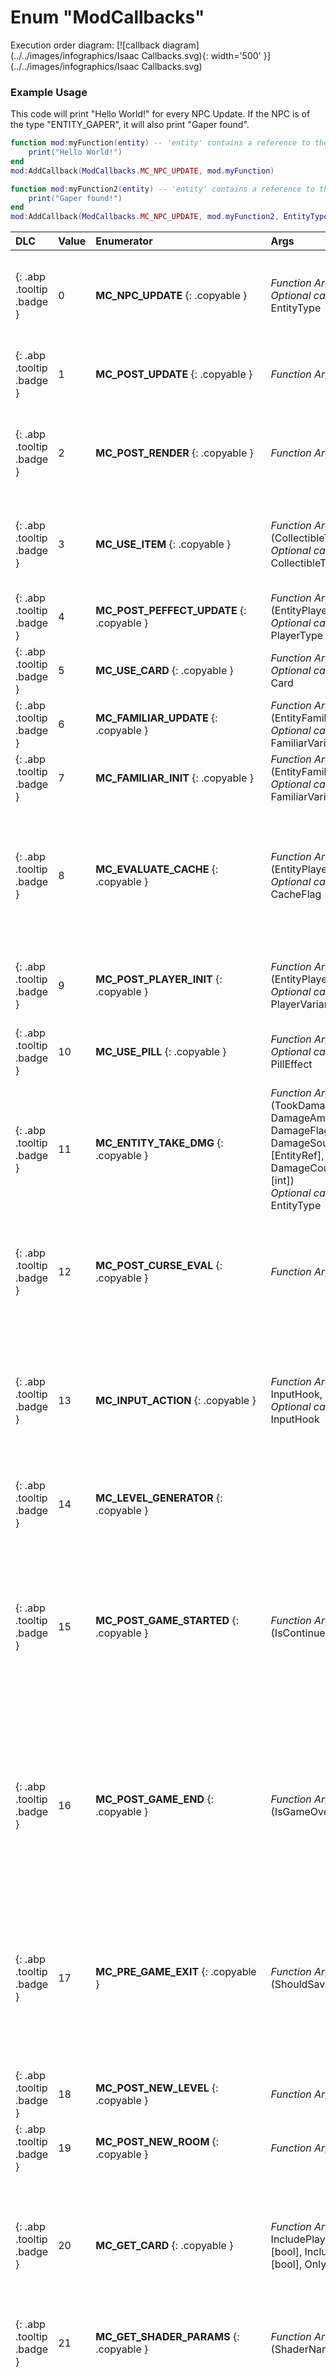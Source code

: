 # Enum "ModCallbacks"
Execution order diagram: [![callback diagram](../../images/infographics/Isaac Callbacks.svg){: width='500' }](../../images/infographics/Isaac Callbacks.svg)

### Example Usage
This code will print "Hello World!" for every NPC Update. If the NPC is of the type "ENTITY_GAPER", it will also print "Gaper found".
```lua
function mod:myFunction(entity) -- 'entity' contains a reference to the NPC
    print("Hello World!")
end
mod:AddCallback(ModCallbacks.MC_NPC_UPDATE, mod.myFunction)

function mod:myFunction2(entity) -- 'entity' contains a reference to the NPC
    print("Gaper found!")
end
mod:AddCallback(ModCallbacks.MC_NPC_UPDATE, mod.myFunction2, EntityType.ENTITY_GAPER)
```

|DLC|Value|Enumerator|Args|Comment|
|:--|:--|:--|:--|:--|
|[ ](#){: .abp .tooltip .badge }|0 |**MC_NPC_UPDATE** {: .copyable } | *Function Args*: (EntityNPC)<br>*Optional callback Args*: EntityType | Called after an NPC is updated.<br>Returning any value will have no effect on later callback executions.<br><br>This callback will NOT fire when the NPC is playing the "Appear" animation. For example, when a Gaper spawns, it will fire on frame 1, then on frame 31 and onwards. |
|[ ](#){: .abp .tooltip .badge }|1 |**MC_POST_UPDATE** {: .copyable } | *Function Args*: - | Called after every game update. Returning any value will have no effect on later callback executions.<br>This callback is called every few frames the game is active. It will not be called, when its paused (for example on screentransitions or on the pause menu). |
|[ ](#){: .abp .tooltip .badge }|2 |**MC_POST_RENDER** {: .copyable } | *Function Args*: - | Called after every game render. <br>    Returning any value will have no effect on later callback executions.<br>It is highly recommended to only use this function when you want to render something. Its not recommended to use this function for things which are not frequently used or need constant recalculation. |
|[ ](#){: .abp .tooltip .badge }|3 |**MC_USE_ITEM** {: .copyable } | *Function Args*: (CollectibleType, RNG)<br>*Optional callback Args*: CollectibleType | Called when a custom active item is used, after discharging it. <br>The item RNG allows for the item's random events to be seeded. <br>Return true to show the "use item" animation, otherwise false.Returning any value will have no effect on later callback executions. |
|[ ](#){: .abp .tooltip .badge }|4 |**MC_POST_PEFFECT_UPDATE** {: .copyable } | *Function Args*: (EntityPlayer)<br>*Optional callback Args*: PlayerType | Called for each player, each frame, after the player evaluates the effects of items that must be constantly evaluated.Returning any value will have no effect on later callback executions. |
|[ ](#){: .abp .tooltip .badge }|5 |**MC_USE_CARD** {: .copyable } | *Function Args*: (Card)<br>*Optional callback Args*: Card | Called when a card/rune is used.Returning any value will have no effect on later callback executions. |
|[ ](#){: .abp .tooltip .badge }|6 |**MC_FAMILIAR_UPDATE** {: .copyable } | *Function Args*: (EntityFamiliar)<br>*Optional callback Args*: FamiliarVariant | Called every frame for each familiar. Returning any value will have no effect on later callback executions. |
|[ ](#){: .abp .tooltip .badge }|7 |**MC_FAMILIAR_INIT** {: .copyable } | *Function Args*: (EntityFamiliar)<br>*Optional callback Args*: FamiliarVariant | Called just after a familiar is initialized. Returning any value will have no effect on later callback executions.<br>This Callback provides incomplete data in the EntityFamiliar. For example, the Position is always equal to Vector(0,0). |
|[ ](#){: .abp .tooltip .badge }|8 |**MC_EVALUATE_CACHE** {: .copyable } | *Function Args*: (EntityPlayer, CacheFlag)<br>*Optional callback Args*: CacheFlag | Called one or more times when a player's stats must be re-evaluated, such as after picking up an item, using certain pills or manually calling EvaluateItems() on an EntityPlayer. Returning any value will have no effect on later callback executions.Hint: Use this to let custom items change the player's stats, familiars, flying, weapons, etc. Items tell the game which stats they affect using cache values in items.xml. Then the callback should respond to the CacheFlag by setting the corresponding player stat. Other items' stat modifiers, multipliers, etc are applied before this callback is called.  |
|[ ](#){: .abp .tooltip .badge }|9 |**MC_POST_PLAYER_INIT** {: .copyable } | *Function Args*: (EntityPlayer)<br>*Optional callback Args*: PlayerVariant* | Called after a Player Entity is initialized. The optional parameter can be used to specify a Player Variant. 0 = Player, 1 = Co-Op-BabyReturning any value will have no effect on later callback executions.<br>This Callback provides incomplete data in the EntityPlayer. For example, the Position is always equal to Vector(0,0). |
|[ ](#){: .abp .tooltip .badge }|10 |**MC_USE_PILL** {: .copyable } | *Function Args*: (PillEffect)<br>*Optional callback Args*: PillEffect | Called when a pill is used.Returning any value will have no effect on later callback executions. |
|[ ](#){: .abp .tooltip .badge }|11 |**MC_ENTITY_TAKE_DMG** {: .copyable } | *Function Args*: (TookDamage [Entity], DamageAmount [float], DamageFlags [int], DamageSource [EntityRef], DamageCountdownFrames [int])<br>*Optional callback Args*: EntityType | Called before new damage is applied.<br>If the entity has a DAMAGE_COUNTDOWN flag, it will ignore any other DAMAGE_COUNTDOWN hits for the duration specified.<br>Return true or nil if the entity or player should sustain the damage, otherwise false to ignore it. If the entity is an EntityPlayer, the DamageAmount is the integer number of half-hearts of damage that the player will take. Otherwise, DamageAmount is a number of hit points.<br>Returning any value besides nil will prevent later callbacks from being executed. |
|[ ](#){: .abp .tooltip .badge }|12 |**MC_POST_CURSE_EVAL** {: .copyable } | *Function Args*: (Curses) | Curses is a bitmask containing current curses. Called after the current Level applied it's curses. Returns the new curse bitmask. Use Isaac.GetCurseIdByName() to get the curseID.If a number is returned, it will be the "Curses" arg for later executed callbacks.Returning a value that is not an integer or nil will cause the game to crash.The last callback to return a valid return value wins out and overwrites previous callbacks' return values |
|[ ](#){: .abp .tooltip .badge }|13 |**MC_INPUT_ACTION** {: .copyable } | *Function Args*: (Entity, InputHook, ButtonAction)<br>*Optional callback Args*: InputHook | It is called when game/game entities wants to read an action input. Entity can be nil if the input is not read from an entity class.<br>The InputHook value can be used to determine if this callback was called through Input.IsActionTriggered(), Input.IsActionPressed(), or Input.GetActionValue() Return nil if you don't want to overwrite the input or value.  The return value can be bool if it's a IS_ACTION_XXX hook or float if it's an GET_ACTION_VALUE hook. Float values should be in range of 0.0 and 1.0 <br>Returning any value will have no effect on later callback executions. |
|[ ](#){: .abp .tooltip .badge }|14 |**MC_LEVEL_GENERATOR**  {: .copyable }  | | This callback doesn't work right now and will never be called by the game! |
|[ ](#){: .abp .tooltip .badge }|15 |**MC_POST_GAME_STARTED** {: .copyable } | *Function Args*: (IsContinued [bool]) | <br><br>This function gets called when you start a game. The boolean value is true when you continue a run, false when you start a new one.<br>This callback will be called after MC_POST_NEW_ROOM and after MC_POST_NEW_LEVEL.<br>Returning any value will have no effect on later callback executions.<br><br>local function onStart(_,bool)<br>	print(bool)<br>end<br>mod:AddCallback(ModCallbacks.MC_POST_GAME_STARTED, onStart) |
|[ ](#){: .abp .tooltip .badge }|16 |**MC_POST_GAME_END** {: .copyable } | *Function Args*: (IsGameOver [bool]) | <br>This function gets called when the game over screen appears, or when the an ending starts playing. The boolean value is true when you died and got a game over, false when you won and got an ending.<br>Returning any value will have no effect on later callback executions.<br><br>local function onEnd(_,bool)<br>	print(bool)<br>end<br>mod:AddCallback(ModCallbacks.MC_POST_GAME_END, onEnd) |
|[ ](#){: .abp .tooltip .badge }|17 |**MC_PRE_GAME_EXIT** {: .copyable } | *Function Args*: (ShouldSave [bool]) | <br><br>This function gets called when you quit a run. The boolean value is true when the game would normally create a continuable save, false when it wouldn't. Called twice when the game plays an ending.<br>Returning any value will have no effect on later callback executions.<br><br>local function onExit(_,bool)<br>	print(bool)<br>end<br>mod:AddCallback(ModCallbacks.MC_PRE_GAME_EXIT, onExit) |
|[ ](#){: .abp .tooltip .badge }|18 |**MC_POST_NEW_LEVEL** {: .copyable } | *Function Args*: -  | This triggers after transitioning a level or stage. Its always called after MC_POST_NEW_ROOM.<br>Returning any value will have no effect on later callback executions. |
|[ ](#){: .abp .tooltip .badge }|19 |**MC_POST_NEW_ROOM** {: .copyable } | *Function Args*: -  | This triggers after entering a room.<br>Returning any value will have no effect on later callback executions. | 
|[ ](#){: .abp .tooltip .badge }|20 |**MC_GET_CARD** {: .copyable } | *Function Args*: (RNG, Card, IncludePlayingCards [bool], IncludeRunes [bool], OnlyRunes [bool]) | This callback is used for handling Card Pools.  Because not all cards have the same chance to spawn, use RNG for a seeded random selection.You can use the boolean values as a filter for the selection.<br>The return value determines, what Card will be spawned. Return nil to not replace the spawned card. Returned values will not update the "Card" arg of later executed callbacks.Returning a value that is not an integer or nil will cause the game to crash.<br>The last callback to return a valid return value wins out and overwrites previous callbacks' return values |
|[ ](#){: .abp .tooltip .badge }|21 |**MC_GET_SHADER_PARAMS** {: .copyable } | *Function Args*: (ShaderName [string]) | Returns a table containing a key -> value pair for custom shader parameters. |
|[ ](#){: .abp .tooltip .badge }|22 |**MC_EXECUTE_CMD** {: .copyable } | *Function Args*: (CMD [string], Parameters [string]) | Returns a string separated by <br /> (newline) per output line CMD is the first word of the Console input. The parameters are the rest of the Input.This function is NOT called for default game commands like Spawn or Debug.<br>Returning a string will print it to the console.<br>Returning any value will have no effect on later callback executions.<br><br>function mod.oncmd(_, command, args)<br>	print(command)<br>	print(args)<br>end<br>mod:AddCallback(ModCallbacks.MC_EXECUTE_CMD, mod.oncmd)<br>-- executing command "Test apple 1 Pear test" prints<br>-- Test<br>-- apple 1 Pear test |
|[ ](#){: .abp .tooltip .badge }|23 |**MC_PRE_USE_ITEM** {: .copyable } | *Function Args*: (CollectibleType, RNG)<br>*Optional callback Args*: CollectibleType | Called before an item is used.<br> Return true to prevent the default code of an item to be triggered. This will still discharge the item.<br>Returning any value besides nil will also prevent later callbacks from being executed. |
|[ ](#){: .abp .tooltip .badge }|24 |**MC_PRE_ENTITY_SPAWN** {: .copyable } | *Function Args*: (EntityType, Variant [int], SubType [int], Position [Vector], Velocity [Vector], Spawner [Entity], Seed [int]) | Called right before an entity is spawned. Optional: Return a table with new values { Type, Variant, Subtype, Seed } to override these values of the spawned entity.Returning a value that is not a table or nil will cause the game to crash.<br>The last callback to return a valid return value wins out and overwrites previous callbacks' return values |
|[ ](#){: .abp .tooltip .badge }|25 |**MC_POST_FAMILIAR_RENDER** {: .copyable } | *Function Args*: (EntityFamiliar, RenderOffset [Vector])<br>*Optional callback Args*: FamiliarVariant | Returning any value will have no effect on later callback executions. |
|[ ](#){: .abp .tooltip .badge }|26 |**MC_PRE_FAMILIAR_COLLISION** {: .copyable } | *Function Args*: (EntityFamiliar, Collider [Entity], Low [bool])<br>*Optional callback Args*: FamiliarVariant | The Low value is true, when the entity collided with the collider first. Its false if the collider collides first.Return true to ignore collision, false to collide but not execute internal code and nil to continue with internal code (example: taking damage on contact). <br>This Callback can only be used ONCE across all mods! It is highly recommended to not use this Callback without defining a FamiliarVariant unless its absolutely nessesary! |
|[ ](#){: .abp .tooltip .badge }|27 |**MC_POST_NPC_INIT** {: .copyable } | *Function Args*: (EntityNPC)<br>*Optional callback Args*: EntityType | Returning any value will have no effect on later callback executions.<br><br>This Callback provides incomplete data in the EntityNPC. For example, the Position is always equal to Vector(0,0). |
|[ ](#){: .abp .tooltip .badge }|28 |**MC_POST_NPC_RENDER** {: .copyable } | *Function Args*: (EntityNPC, RenderOffset [Vector])<br>*Optional callback Args*: EntityType | Returning any value will have no effect on later callback executions. |
|[ ](#){: .abp .tooltip .badge }|29 |**MC_POST_NPC_DEATH** {: .copyable } | *Function Args*: (EntityNPC)<br>*Optional callback Args*: EntityType | Gets called after the Death animation is played.Returning any value will have no effect on later callback executions. |
|[ ](#){: .abp .tooltip .badge }|30 |**MC_PRE_NPC_COLLISION** {: .copyable } | *Function Args*: (EntityNPC, Collider [Entity], Low [bool])<br>*Optional callback Args*: EntityType | The Low value is true, when the entity collided with the collider first. Its false if the collider collides first.Return true to ignore collision, false to collide but not execute internal code and nil to continue with internal code (example: taking damage on contact). <br>This Callback can only be used ONCE across all mods! It is highly recommended to not use this Callback without defining an EntityType unless its absolutely nessesary! |
|[ ](#){: .abp .tooltip .badge }|31 |**MC_POST_PLAYER_UPDATE** {: .copyable } | *Function Args*: (EntityPlayer)<br>*Optional callback Args*: PlayerVariant* | The optional parameter can be used to specify a Player Variant. 0 = Player, 1 = Co-Op-BabyReturning any value will have no effect on later callback executions. |
|[ ](#){: .abp .tooltip .badge }|32 |**MC_POST_PLAYER_RENDER** {: .copyable } | *Function Args*: (EntityPlayer, RenderOffset [Vector])<br>*Optional callback Args*: PlayerVariant* | The optional parameter can be used to specify a Player Variant. 0 = Player, 1 = Co-Op-BabyReturning any value will have no effect on later callback executions. |
|[ ](#){: .abp .tooltip .badge }|33 |**MC_PRE_PLAYER_COLLISION** {: .copyable } | *Function Args*: (EntityPlayer, Collider [Entity], Low [bool])<br>*Optional callback Args*: PlayerVariant* | The Low value is true, when the entity collided with the collider first. Its false if the collider collides first.Return true to ignore collision, false to collide but not execute internal code and nil to continue with internal code (example: taking damage on contact).<br>The optional parameter can be used to specify a Player Variant. 0 = Player, 1 = Co-Op-Baby<br><br>This Callback can only be used ONCE across all mods! It is highly recommended to not use this Callback unless its absolutely nessesary! |
|[ ](#){: .abp .tooltip .badge }|34 |**MC_POST_PICKUP_INIT** {: .copyable } | *Function Args*: (EntityPickup)<br>*Optional callback Args*: PickupVariant | Returning any value will have no effect on later callback executions.<br>This Callback provides incomplete data in the EntityPickup. For example, the Position is always equal to Vector(0,0). |
|[ ](#){: .abp .tooltip .badge }|35 |**MC_POST_PICKUP_UPDATE** {: .copyable } | *Function Args*: (EntityPickup)<br>*Optional callback Args*: PickupVariant | Returning any value will have no effect on later callback executions.<br><br>This callback will be called on the 1st frame that the entity exists. It will only be called on the 0th frame, when you enter a room that already contains a spawned pickup. |
|[ ](#){: .abp .tooltip .badge }|36 |**MC_POST_PICKUP_RENDER** {: .copyable } | *Function Args*: (EntityPickup, RenderOffset [Vector])<br>*Optional callback Args*: PickupVariant | Returning any value will have no effect on later callback executions. |
|[ ](#){: .abp .tooltip .badge }|37 |**MC_POST_PICKUP_SELECTION** {: .copyable } | *Function Args*: (EntityPickup, Variant [int], Subtype [int]) | Called after a Pickup was choosen from a list of random pickups to be spawned.Return nil to continue with default game code. Return a table { Variant, Subtype } to override the specified values. This does also affect later executed callbacks.Returning a value that is not a table or nil will cause the game to crash.<br>The last callback to return a valid return value wins out and overwrites previous callbacks' return values<br><br>EntityPickup does contain the Type/variant of the pickup to spawn, but is otherwise an empty class with empty / zeroed values.<br>This Callback is also called when entering a room that contains pickups that are already selected. It is also called when the player drops a card. Those facts make this callback useless to use for handling pickup pools. |
|[ ](#){: .abp .tooltip .badge }|38 |**MC_PRE_PICKUP_COLLISION** {: .copyable } | *Function Args*: (EntityPickup, Collider [Entity], Low [bool])<br>*Optional callback Args*: PickupVariant | The Low value is true, when the entity collided with the collider first. Its false if the collider collides first.Return true to ignore collision, false to collide but not execute internal code and nil to continue with internal code (example: taking damage on contact). <br>This Callback can only be used ONCE across all mods! It is highly recommended to not use this Callback without defining an PickupVariant unless its absolutely nessesary! |
|[ ](#){: .abp .tooltip .badge }|39 |**MC_POST_TEAR_INIT** {: .copyable } | *Function Args*: (EntityTear)<br>*Optional callback Args*: TearVariant | Returning any value will have no effect on later callback executions.<br>This Callback provides incomplete data in the EntityTear. For example, the Position is always equal to Vector(0,0). |
|[ ](#){: .abp .tooltip .badge }|40 |**MC_POST_TEAR_UPDATE** {: .copyable } | *Function Args*: (EntityTear)<br>*Optional callback Args*: TearVariant | Returning any value will have no effect on later callback executions. |
|[ ](#){: .abp .tooltip .badge }|41 |**MC_POST_TEAR_RENDER** {: .copyable } | *Function Args*: (EntityTear, RenderOffset [Vector])<br>*Optional callback Args*: TearVariant | Returning any value will have no effect on later callback executions. |
|[ ](#){: .abp .tooltip .badge }|42 |**MC_PRE_TEAR_COLLISION** {: .copyable } | *Function Args*: (EntityTear, Collider [Entity], Low [bool])<br>*Optional callback Args*: TearVariant | The Low value is true, when the entity collided with the collider first. Its false if the collider collides first.Return true to ignore collision, false to collide but not execute internal code and nil to continue with internal code (example: taking damage on contact). <br>This Callback can only be used ONCE across all mods! It is highly recommended to not use this Callback without defining an PickupVariant unless its absolutely nessesary! |
|[ ](#){: .abp .tooltip .badge }|43 |**MC_POST_PROJECTILE_INIT** {: .copyable } | *Function Args*: (EntityProjectile)<br>*Optional callback Args*: ProjectileVariant | Returning any value will have no effect on later callback executions.<br><br>This Callback provides incomplete data in the EntityProjectile. For example, the Position is always equal to Vector(0,0). |
|[ ](#){: .abp .tooltip .badge }|44 |**MC_POST_PROJECTILE_UPDATE** {: .copyable } | *Function Args*: (EntityProjectile)<br>*Optional callback Args*: ProjectileVariant | Returning any value will have no effect on later callback executions. |
|[ ](#){: .abp .tooltip .badge }|45 |**MC_POST_PROJECTILE_RENDER** {: .copyable } | *Function Args*: (EntityProjectile, RenderOffset [Vector])<br>*Optional callback Args*: ProjectileVariant | Returning any value will have no effect on later callback executions. |
|[ ](#){: .abp .tooltip .badge }|46 |**MC_PRE_PROJECTILE_COLLISION** {: .copyable } | *Function Args*: (EntityProjectile, Collider [Entity], Low [bool])<br>*Optional callback Args*: ProjectileVariant | The Low value is true, when the entity collided with the collider first. Its false if the collider collides first.Return true to ignore collision, false to collide but not execute internal code and nil to continue with internal code (example: taking damage on contact). <br>This Callback can only be used ONCE across all mods! It is highly recommended to not use this Callback without defining an ProjectileVariant unless its absolutely nessesary! |
|[ ](#){: .abp .tooltip .badge }|47 |**MC_POST_LASER_INIT** {: .copyable } | *Function Args*: (EntityLaser)<br>*Optional callback Args*: LaserVariant | Returning any value will have no effect on later callback executions.<br>This Callback provides incomplete data in the EntityLaser. For example, the Position is always equal to Vector(0,0). |
|[ ](#){: .abp .tooltip .badge }|48 |**MC_POST_LASER_UPDATE** {: .copyable } | *Function Args*: (EntityLaser)<br>*Optional callback Args*: LaserVariant | Returning any value will have no effect on later callback executions. |
|[ ](#){: .abp .tooltip .badge }|49 |**MC_POST_LASER_RENDER** {: .copyable } | *Function Args*: (EntityLaser, RenderOffset [Vector])<br>*Optional callback Args*: LaserVariant | Returning any value will have no effect on later callback executions. |
|[ ](#){: .abp .tooltip .badge }|50 |**MC_POST_KNIFE_INIT** {: .copyable } | *Function Args*: (EntityKnife)<br>*Optional callback Args*: KnifeSubType * | Returning any value will have no effect on later callback executions.<br>The optional parameter is a SubType and NOT a Variant!<br>This Callback provides incomplete data in the EntityKnife. For example, the Position is always equal to Vector(0,0). |
|[ ](#){: .abp .tooltip .badge }|51 |**MC_POST_KNIFE_UPDATE** {: .copyable } | *Function Args*: (EntityKnife)<br>*Optional callback Args*: KnifeSubType * | Returning any value will have no effect on later callback executions.<br>The optional parameter is a SubType and NOT a Variant! |
|[ ](#){: .abp .tooltip .badge }|52 |**MC_POST_KNIFE_RENDER** {: .copyable } | *Function Args*: (EntityKnife, RenderOffset [Vector])<br>*Optional callback Args*: KnifeSubType * | Returning any value will have no effect on later callback executions.<br>The optional parameter is a SubType and NOT a Variant! |
|[ ](#){: .abp .tooltip .badge }|53 |**MC_PRE_KNIFE_COLLISION** {: .copyable } | *Function Args*: (EntityKnife, Collider [Entity], Low [bool])<br>*Optional callback Args*: KnifeSubType * | The Low value is true, when the entity collided with the collider first. Its false if the collider collides first.Return true to ignore collision, false to collide but not execute internal code and nil to continue with internal code (example: taking damage on contact).<br>The optional parameter is a SubType and NOT a Variant! <br>This Callback can only be used ONCE across all mods! It is highly recommended to not use this Callback without defining an KnifeSubType unless its absolutely nessesary! |
|[ ](#){: .abp .tooltip .badge }|54 |**MC_POST_EFFECT_INIT** {: .copyable } | *Function Args*: (EntityEffect)<br>*Optional callback Args*: EffectVariant | Returning any value will have no effect on later callback executions.<br>This Callback provides incomplete data in the EntityEffect. For example, the Position is always equal to Vector(0,0). |
|[ ](#){: .abp .tooltip .badge }|55 |**MC_POST_EFFECT_UPDATE** {: .copyable } | *Function Args*: (EntityEffect)<br>*Optional callback Args*: EffectVariant | Returning any value will have no effect on later callback executions. |
|[ ](#){: .abp .tooltip .badge }|56 |**MC_POST_EFFECT_RENDER** {: .copyable } | *Function Args*: (EntityEffect, RenderOffset [Vector])<br>*Optional callback Args*: EffectVariant | Returning any value will have no effect on later callback executions. |
|[ ](#){: .abp .tooltip .badge }|57 |**MC_POST_BOMB_INIT** {: .copyable } | *Function Args*: (EntityBomb)<br>*Optional callback Args*: BombVariant | Returning any value will have no effect on later callback executions.<br>This Callback provides incomplete data in the EntityBomb. For example, the Position is always equal to Vector(0,0). |
|[ ](#){: .abp .tooltip .badge }|58 |**MC_POST_BOMB_UPDATE** {: .copyable } | *Function Args*: (EntityBomb)<br>*Optional callback Args*: BombVariant | Returning any value will have no effect on later callback executions. |
|[ ](#){: .abp .tooltip .badge }|59 |**MC_POST_BOMB_RENDER** {: .copyable } | *Function Args*: (EntityBomb, Offset [Vector])<br>*Optional callback Args*: BombVariant | Returning any value will have no effect on later callback executions. |
|[ ](#){: .abp .tooltip .badge }|60 |**MC_PRE_BOMB_COLLISION** {: .copyable } | *Function Args*: (EntityBomb, Collider [Entity], Low [bool])<br>*Optional callback Args*: BombVariant | The Low value is true, when the entity collided with the collider first. Its false if the collider collides first.Return true to ignore collision, false to collide but not execute internal code and nil to continue with internal code (example: taking damage on contact).<br><br>This Callback can only be used ONCE across all mods! It is highly recommended to not use this Callback unless its absolutely nessesary! |
|[ ](#){: .abp .tooltip .badge }|61 |**MC_POST_FIRE_TEAR** {: .copyable } | *Function Args*: (EntityTear) | Called when the player fires a tear.It is not called for other weapons or tears fired with Incubus.Returning any value will have no effect on later callback executions. |
|[ ](#){: .abp .tooltip .badge }|62 |**MC_PRE_GET_COLLECTIBLE** {: .copyable } | *Function Args*:(ItemPoolType, Decrease [bool], Seed [int]) | <br><br>This callback is called when the game needs to get a new random item from an item pool.<br>You can return an integer from this callback in order to change the returned collectible type.<br>It is not called for "scripted" drops (like Mr. Boom from Wrath) and manually spawned items.Returned values will not alter args of later executed callbacks.Returning a value that is not an integer or nil will cause the game to crash.<br>The last callback to return a valid return value wins out and overwrites previous callbacks' return values |
|[ ](#){: .abp .tooltip .badge }|63 |**MC_POST_GET_COLLECTIBLE** {: .copyable } | *Function Args*:(SelectedCollectible [CollectibleType], ItemPoolType, Decrease [bool], Seed [int]) | This function is called right after MC_PRE_GET_COLLECTIBLE and determines the Collectible that will be spawned from the given ItemPoolType.<br>You can return an integer from this callback in order to change the returned collectible type.Returned values will not update the "SelectedCollectible" arg of later executed callbacks.Returning a value that is not an integer or nil will cause the game to crash.<br>The last callback to return a valid return value wins out and overwrites previous callbacks' return values |
|[ ](#){: .abp .tooltip .badge }|64 |**MC_GET_PILL_COLOR** {: .copyable } | *Function Args*:(Seed [int]) | <br>This function is called, when the game is spawning a pill and needs to determine its PillColor.<br>Return a PillColor to specify a Pillcolor that needs to be choosen. Return nothing to let it be handled by the game.Returned values will not alter the args of later executed callbacks.Returning a value that is not an integer or nil will cause the game to crash.<br>The last callback to return a valid return value wins out and overwrites previous callbacks' return values |
|[ ](#){: .abp .tooltip .badge }|65 |**MC_GET_PILL_EFFECT** {: .copyable } | *Function Args*: (SelectedPillEffect [PillEffect], PillColor) | Called every frames when the game get the PillEffect of a pill. The effect of the pill can be choosed by returning the chosen PillEffect.<br>The effect is applied to every pill of the same PillColor, not to a single pill.Returned values will not update the "SelectedPillEffect" arg of later executed callbacks.Returning a value that is not an integer or nil will cause the game to crash.<br>The last callback to return a valid return value wins out and overwrites previous callbacks' return values<br><br>This code turn "Bad Trip" pills into "Balls of Steel" pills.<br>function mod:getPillEffect(pillEffect, pillColor)<br>    if pillEffect == PillEffect.PILLEFFECT_BAD_TRIP then<br>       return PillEffect.PILLEFFECT_BALLS_OF_STEEL<br>    end<br>end<br>mod:AddCallback(ModCallbacks.MC_GET_PILL_EFFECT, mod.getPillEffect) |
|[ ](#){: .abp .tooltip .badge }|66 |**MC_GET_TRINKET** {: .copyable } | *Function Args*: (SelectedTrinket [TrinketType], RNG) | Called when a TrinketType of a Trinket needs to be determined. A TrinketType can be returned to change the SelectedTrinket.Returned values will not update the "SelectedTrinket" arg of later executed callbacks.Returning a value that is not an integer or nil will cause the game to crash.<br>The last callback to return a valid return value wins out and overwrites previous callbacks' return values |
|[ ](#){: .abp .tooltip .badge }|67 |**MC_POST_ENTITY_REMOVE** {: .copyable } | *Function Args*: (Entity)<br>*Optional callback Args*: EntityType | Called whenever an Entity gets removed by the game. This includes deaths, kills, removals and even unloading an entity on room transition or ending a run.Returning any value will have no effect on later callback executions. |
|[ ](#){: .abp .tooltip .badge }|68 |**MC_POST_ENTITY_KILL** {: .copyable } | *Function Args*: (Entity)<br>*Optional callback Args*: EntityType | Called right before a death animation is triggered for an Entity.Returning any value will have no effect on later callback executions. |
|[ ](#){: .abp .tooltip .badge }|69 |**MC_PRE_NPC_UPDATE** {: .copyable } | *Function Args*: (EntityNPC)<br>*Optional callback Args*: EntityType | Return true if the internal AI of an NPC should be ignored, false or nil/nothing otherwise.<br><br>This Callback can only be used ONCE across all mods! It is highly recommended to not use this Callback unless its absolutely nessesary! |
|[ ](#){: .abp .tooltip .badge }|70 |**MC_PRE_SPAWN_CLEAN_AWARD** {: .copyable } | *Function Args*: (RNG, SpawnPosition [Vector]) | This function is triggered in every room that can be cleared, including boss and angel rooms, and even when it normally would not spawn a reward.This Callback also handles special spawns like the spawning of Trapdoors after a boss is killed, therefore returning true here will also cancel those events.Return true if the spawn routine should be ignored, false or nil/nothing otherwise.<br><br>This Callback can only be used ONCE across all mods! It is highly recommended to not use this Callback unless its absolutely nessesary! |
|[ ](#){: .abp .tooltip .badge }|71 |**MC_PRE_ROOM_ENTITY_SPAWN** {: .copyable } | *Function Args*: (EntityType, Variant [int], SubType [int], GridIndex [int], Seed [int]) | This is called when entering a new room, before spawning entities which are part of its layout. Grid entities will also trigger this callback and their type will the same as the type used by the gridspawn command. Because of this, effects are assigned the type 999 instead of 1000 in this callback. Optional: Return a table with new values { Type, Variant, Subtype }. Returning such a table will override any replacements that might naturally occur i.e. enemy variants.Returning any value will have no effect on later callback executions. |